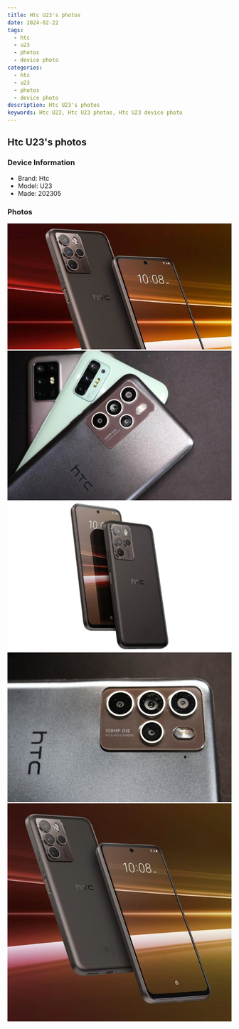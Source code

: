 ```yaml
---
title: Htc U23's photos
date: 2024-02-22
tags: 
  - htc
  - u23
  - photos
  - device photo
categories: 
  - htc
  - u23
  - photos
  - device photo
description: Htc U23's photos
keywords: Htc U23, Htc U23 photos, Htc U23 device photo
---
```


## Htc U23's photos

### Device Information

- Brand: Htc
- Model: U23
- Made: 202305

### Photos

![/images/best-assets/devices/htc/htc-u23/1.jpg](/images/best-assets/devices/htc/htc-u23/1.jpg)
![/images/best-assets/devices/htc/htc-u23/2.jpg](/images/best-assets/devices/htc/htc-u23/2.jpg)
![/images/best-assets/devices/htc/htc-u23/3.jpg](/images/best-assets/devices/htc/htc-u23/3.jpg)
![/images/best-assets/devices/htc/htc-u23/4.jpg](/images/best-assets/devices/htc/htc-u23/4.jpg)
![/images/best-assets/devices/htc/htc-u23/5.jpg](/images/best-assets/devices/htc/htc-u23/5.jpg)
